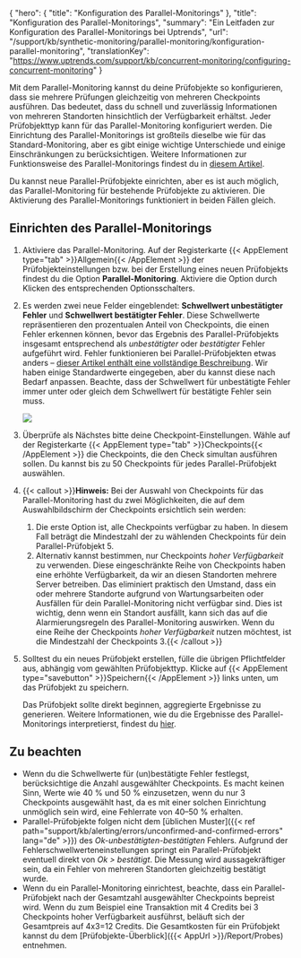 {
  "hero": {
    "title": "Konfiguration des Parallel-Monitorings"
  },
  "title": "Konfiguration des Parallel-Monitorings",
  "summary": "Ein Leitfaden zur Konfiguration des Parallel-Monitorings bei Uptrends",
  "url": "/support/kb/synthetic-monitoring/parallel-monitoring/konfiguration-parallel-monitoring",
  "translationKey": "https://www.uptrends.com/support/kb/concurrent-monitoring/configuring-concurrent-monitoring"
}

Mit dem Parallel-Monitoring kannst du deine Prüfobjekte so konfigurieren, dass sie mehrere Prüfungen gleichzeitig von mehreren Checkpoints ausführen. Das bedeutet, dass du schnell und zuverlässig Informationen von mehreren Standorten hinsichtlich der Verfügbarkeit erhältst. Jeder Prüfobjekttyp kann für das Parallel-Monitoring konfiguriert werden. Die Einrichtung des Parallel-Monitorings ist großteils dieselbe wie für das Standard-Monitoring, aber es gibt einige wichtige Unterschiede und einige Einschränkungen zu berücksichtigen. Weitere Informationen zur Funktionsweise des Parallel-Monitorings findest du in [diesem Artikel](/support/kb/synthetic-monitoring/parallel-monitoring/wie-funktioniert-parallel-monitoring).  
  
Du kannst neue Parallel-Prüfobjekte einrichten, aber es ist auch möglich, das Parallel-Monitoring für bestehende Prüfobjekte zu aktivieren. Die Aktivierung des Parallel-Monitorings funktioniert in beiden Fällen gleich.

## Einrichten des Parallel-Monitorings

1.  Aktiviere das Parallel-Monitoring. Auf der Registerkarte {{< AppElement type="tab" >}}Allgemein{{< /AppElement >}} der Prüfobjekteinstellungen bzw. bei der Erstellung eines neuen Prüfobjekts findest du die Option **Parallel-Monitoring**. Aktiviere die Option durch Klicken des entsprechenden Optionsschalters.
2.  Es werden zwei neue Felder eingeblendet: **Schwellwert unbestätigter Fehler** und **Schwellwert bestätigter Fehler**. Diese Schwellwerte repräsentieren den prozentualen Anteil von Checkpoints, die einen Fehler erkennen können, bevor das Ergebnis des Parallel-Prüfobjekts insgesamt entsprechend als *unbestätigter* oder *bestätigter* Fehler aufgeführt wird. Fehler funktionieren bei Parallel-Prüfobjekten etwas anders – [dieser Artikel enthält eine vollständige Beschreibung](/support/kb/synthetic-monitoring/parallel-monitoring/fehler-und-alarmierung-beim-parallel-monitoring). Wir haben einige Standardwerte eingegeben, aber du kannst diese nach Bedarf anpassen. Beachte, dass der Schwellwert für unbestätigte Fehler immer unter oder gleich dem Schwellwert für bestätigte Fehler sein muss.  
      
    ![](/img/content/b1ee3303-cc1f-46bc-96e9-31f7bfa57a1d.png)
3.  Überprüfe als Nächstes bitte deine Checkpoint-Einstellungen. Wähle auf der Registerkarte {{< AppElement type="tab" >}}Checkpoints{{< /AppElement >}} die Checkpoints, die den Check simultan ausführen sollen. Du kannst bis zu 50 Checkpoints für jedes Parallel-Prüfobjekt auswählen.
4.  {{< callout >}}**Hinweis:** Bei der Auswahl von Checkpoints für das Parallel-Monitoring hast du zwei Möglichkeiten, die auf dem Auswahlbildschirm der Checkpoints ersichtlich sein werden:
    1.  Die erste Option ist, alle Checkpoints verfügbar zu haben. In diesem Fall beträgt die Mindestzahl der zu wählenden Checkpoints für dein Parallel-Prüfobjekt 5.
    2.  Alternativ kannst bestimmen, nur Checkpoints *hoher Verfügbarkeit* zu verwenden. Diese eingeschränkte Reihe von Checkpoints haben eine erhöhte Verfügbarkeit, da wir an diesen Standorten mehrere Server betreiben. Das eliminiert praktisch den Umstand, dass ein oder mehrere Standorte aufgrund von Wartungsarbeiten oder Ausfällen für dein Parallel-Monitoring nicht verfügbar sind. Dies ist wichtig, denn wenn ein Standort ausfällt, kann sich das auf die Alarmierungsregeln des Parallel-Monitoring auswirken. Wenn du eine Reihe der Checkpoints *hoher Verfügbarkeit* nutzen möchtest, ist die Mindestzahl der Checkpoints 3.{{< /callout >}} 
5.  Solltest du ein neues Prüfobjekt erstellen, fülle die übrigen Pflichtfelder aus, abhängig vom gewählten Prüfobjekttyp. Klicke auf {{< AppElement type="savebutton" >}}Speichern{{< /AppElement >}} links unten, um das Prüfobjekt zu speichern.  
      
    Das Prüfobjekt sollte direkt beginnen, aggregierte Ergebnisse zu generieren. Weitere Informationen, wie du die Ergebnisse des Parallel-Monitorings interpretierst, findest du [hier](/support/kb/synthetic-monitoring/parallel-monitoring/ergebnisse-parallel-monitoring).

## Zu beachten

-   Wenn du die Schwellwerte für (un)bestätigte Fehler festlegst, berücksichtige die Anzahl ausgewählter Checkpoints. Es macht keinen Sinn, Werte wie 40 % und 50 % einzusetzen, wenn du nur 3 Checkpoints ausgewählt hast, da es mit einer solchen Einrichtung unmöglich sein wird, eine Fehlerrate von 40–50 % erhalten.
-   Parallel-Prüfobjekte folgen nicht dem [üblichen Muster]({{< ref path="support/kb/alerting/errors/unconfirmed-and-confirmed-errors" lang="de" >}}) des *Ok-unbestätigten-bestätigten* Fehlers. Aufgrund der Fehlerschwellwerteneinstellungen springt ein Parallel-Prüfobjekt eventuell direkt von *Ok > bestätigt*. Die Messung wird aussagekräftiger sein, da ein Fehler von mehreren Standorten gleichzeitig bestätigt wurde.
-   Wenn du ein Parallel-Monitoring einrichtest, beachte, dass ein Parallel-Prüfobjekt nach der Gesamtzahl ausgewählter Checkpoints bepreist wird. Wenn du zum Beispiel eine Transaktion mit 4 Credits bei 3 Checkpoints hoher Verfügbarkeit ausführst, beläuft sich der Gesamtpreis auf 4x3=12 Credits. Die Gesamtkosten für ein Prüfobjekt kannst du dem [Prüfobjekte-Überblick]({{< AppUrl >}}/Report/Probes) entnehmen.
